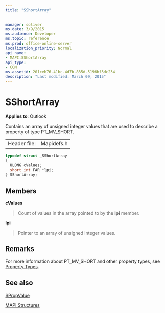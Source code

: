 ```yaml
---
title: "SShortArray"
 
 
manager: soliver
ms.date: 3/9/2015
ms.audience: Developer
ms.topic: reference
ms.prod: office-online-server
localization_priority: Normal
api_name:
- MAPI.SShortArray
api_type:
- COM
ms.assetid: 201ceb76-41bc-4d7b-835d-5196bf3dc234
description: "Last modified: March 09, 2015"
---
```


# SShortArray

  
  
**Applies to**: Outlook 
  
Contains an array of unsigned integer values that are used to describe a property of type PT_MV_SHORT.
  
|||
|:-----|:-----|
|Header file:  <br/> |Mapidefs.h  <br/> |
   
```cpp
typedef struct _SShortArray
{
  ULONG cValues;
  short int FAR *lpi;
} SShortArray;

```

## Members

 **cValues**
  
> Count of values in the array pointed to by the **lpi** member. 
    
 **lpi**
  
> Pointer to an array of unsigned integer values.
    
## Remarks

For more information about PT_MV_SHORT and other property types, see [Property Types](property-types.md). 
  
## See also



[SPropValue](spropvalue.md)


[MAPI Structures](mapi-structures.md)

